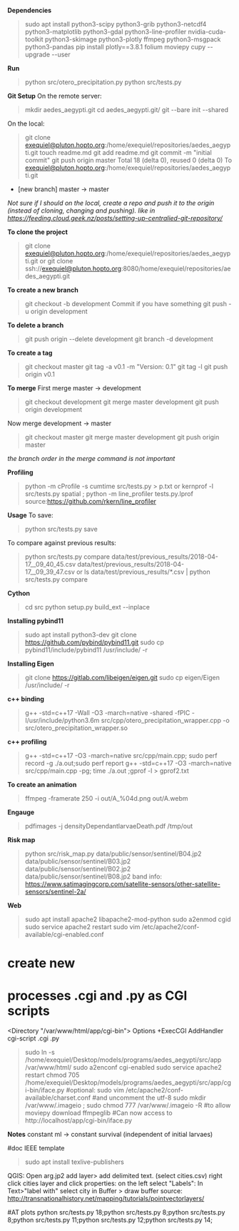 **Dependencies**
>sudo apt install python3-scipy python3-grib python3-netcdf4 python3-matplotlib python3-gdal python3-line-profiler nvidia-cuda-toolkit python3-skimage python3-plotly ffmpeg python3-msgpack python3-pandas
>pip install plotly==3.8.1 folium moviepy cupy --upgrade --user

**Run**
>python src/otero_precipitation.py
>python src/tests.py



**Git Setup**
On the remote server:
>mkdir aedes_aegypti.git
>cd aedes_aegypti.git/
>git --bare init --shared

On the local:
>git clone exequiel@pluton.hopto.org:/home/exequiel/repositories/aedes_aegypti.git
>touch readme.md
>git add readme.md
>git commit -m "initial commit"
>git push origin master
Total 18 (delta 0), reused 0 (delta 0)
To exequiel@pluton.hopto.org:/home/exequiel/repositories/aedes_aegypti.git
 * [new branch]      master -> master

*Not sure if I should on the local, create a repo and push it to the origin (instead of cloning, changing and pushing). like in https://feeding.cloud.geek.nz/posts/setting-up-centralied-git-repository/*


**To clone the project**
>git clone exequiel@pluton.hopto.org:/home/exequiel/repositories/aedes_aegypti.git
or
>git clone ssh://exequiel@pluton.hopto.org:8080/home/exequiel/repositories/aedes_aegypti.git

**To create a new branch**
>git checkout -b development
Commit if you have something
>git push -u origin development

**To delete a branch**
>git push origin --delete development
>git branch -d development

**To create a tag**
>git checkout master
>git tag -a v0.1 -m "Version: 0.1"
>git tag -l
>git push origin v0.1

**To merge**
First merge master -> development
>git checkout development
>git merge master development
>git push origin development

Now merge development -> master
>git checkout master
>git merge master development
>git push origin master

 *the branch order in the merge command is not important*

**Profiling**
>python -m cProfile -s cumtime src/tests.py  > p.txt
or
>kernprof -l src/tests.py spatial ; python -m line_profiler tests.py.lprof
source:https://github.com/rkern/line_profiler

**Usage**
To save:
>python src/tests.py save

To compare against previous results:
>python src/tests.py compare data/test/previous_results/2018-04-17__09_40_45.csv data/test/previous_results/2018-04-17__09_39_47.csv
or
>ls data/test/previous_results/*.csv |  python src/tests.py compare

**Cython**
>cd src
>python setup.py build_ext --inplace

**Installing pybind11**
>sudo apt install python3-dev
>git clone https://github.com/pybind/pybind11.git
>sudo cp pybind11/include/pybind11 /usr/include/  -r

**Installing Eigen**
>git clone https://gitlab.com/libeigen/eigen.git
>sudo cp eigen/Eigen /usr/include/  -r

**c++ binding**
>g++ -std=c++17 -Wall -O3 -march=native -shared -fPIC -I/usr/include/python3.6m src/cpp/otero_precipitation_wrapper.cpp -o src/otero_precipitation_wrapper.so

**c++ profiling**
>g++ -std=c++17 -O3 -march=native src/cpp/main.cpp; sudo perf record -g ./a.out;sudo perf report
>g++ -std=c++17 -O3 -march=native src/cpp/main.cpp -pg;  time ./a.out ;gprof -l > gprof2.txt

**To create an animation**
>ffmpeg -framerate 250 -i out/A_%04d.png  out/A.webm


**Engauge**
>pdfimages -j densityDependantlarvaeDeath.pdf /tmp/out

**Risk map**
>python src/risk_map.py data/public/sensor/sentinel/B04.jp2 data/public/sensor/sentinel/B03.jp2 data/public/sensor/sentinel/B02.jp2 data/public/sensor/sentinel/B08.jp2
band info: https://www.satimagingcorp.com/satellite-sensors/other-satellite-sensors/sentinel-2a/



**Web**
>sudo apt install apache2 libapache2-mod-python
>sudo a2enmod cgid
>sudo service apache2 restart
>sudo vim /etc/apache2/conf-available/cgi-enabled.conf
# create new
# processes .cgi and .py as CGI scripts
<Directory "/var/www/html/app/cgi-bin">
   Options +ExecCGI
   AddHandler cgi-script .cgi .py
</Directory>

>sudo ln -s /home/exequiel/Desktop/models/programs/aedes_aegypti/src/app /var/www/html/
>sudo a2enconf cgi-enabled
>sudo service apache2 restart
>chmod 705 /home/exequiel/Desktop/models/programs/aedes_aegypti/src/app/cgi-bin/iface.py
#optional:
>sudo vim /etc/apache2/conf-available/charset.conf #and uncomment the utf-8
>sudo mkdir /var/www/.imageio ; sudo chmod 777 /var/www/.imageio -R #to allow moviepy download ffmpeglib
#Can now access to http://localhost/app/cgi-bin/iface.py

**Notes**
constant ml -> constant survival (independent of initial larvaes)


#doc
IEEE template
>sudo apt install texlive-publishers

QGIS:
Open arg.jp2
add layer> add delimited text. (select cities.csv)
right click cities layer and click properties:
  on the left select "Labels":
    In Text>"label with" select city
    in Buffer > draw buffer
source: http://transnationalhistory.net/mapping/tutorials/pointvectorlayers/


#AT plots
python src/tests.py 18;python src/tests.py 8;python src/tests.py 8;python src/tests.py 11;python src/tests.py 12;python src/tests.py 14;
